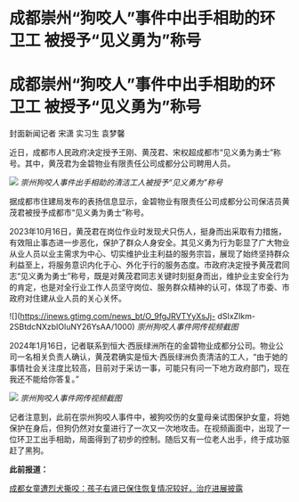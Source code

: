 # 成都崇州“狗咬人”事件中出手相助的环卫工 被授予“见义勇为”称号

# 成都崇州“狗咬人”事件中出手相助的环卫工 被授予“见义勇为”称号

封面新闻记者 宋潇 实习生 袁梦馨

近日，成都市人民政府决定授予王刚、黄茂君、宋权超成都市“见义勇为勇士”称号。其中，黄茂君为金碧物业有限责任公司成都分公司聘用人员。

![](https://inews.gtimg.com/news_bt/OPNRLnoo4MUujfU9rt1Qi7RIwNBySUbN5gX1nu4xJA3xMAA/1000)
_崇州狗咬人事件出手相助的清洁工人被授予“见义勇为”称号_

据成都市住建局发布的表扬信息显示，金碧物业有限责任公司成都分公司保洁员黄茂君被授予成都市“见义勇为勇士”称号。

2023年10月16日，黄茂君在岗位作业时发现犬只伤人，挺身而出采取有力措施，有效阻止事态进一步恶化，保护了群众人身安全。其见义勇为行为彰显了广大物业从业人员以业主需求为中心、切实维护业主利益的服务宗旨，展现了始终坚持群众利益至上，将服务意识内化于心、外化于行的服务态度。市政府决定授予黄茂君同志“见义勇为勇士”称号，既是对黄茂君同志关键时刻挺身而出，维护业主安全行为的肯定，也是对全行业工作人员坚守岗位、服务群众精神的认可，体现了市委、市政府对住建从业人员的关心关怀。

![](https://inews.gtimg.com/news_bt/O_9fgJRVTYyXsJj-
dSIxZIkm-2SBtdcNXzbIOluNY26YsAA/1000) _崇州狗咬人事件网传视频截图_

2024年1月16日，记者联系到恒大·西辰绿洲所在的金碧物业成都分公司。物业公司一名相关负责人确认，黄茂君确实是恒大·西辰绿洲负责清洁的工人，“由于她的事情社会关注度比较高，目前对于采访一事，可能只有问一下地方政府部门，现在我还不能给你答复。”

![](https://inews.gtimg.com/news_bt/OWCW9pf0qve2HUHBANHH7-SlwgQRyP0-P2jT4kFuAWSm8AA/1000)
_崇州狗咬人事件网传视频截图_

记者注意到，此前在崇州狗咬人事件中，被狗咬伤的女童母亲试图保护女童，将她保护在身后，但狗仍然对女童进行了一次又一次地攻击。在视频画面中，出现了一位环卫工出手相助，局面得到了初步的控制。随后又有一位老人出手，终于成功驱赶了黑狗。

**此前报道：**

[成都女童遭烈犬撕咬：孩子右肾已保住恢复情况较好，治疗进展披露](https://news.qq.com/rain/a/20231101A04UI300)

